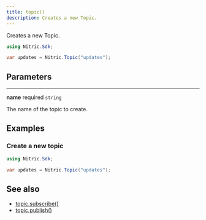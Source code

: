 ```yaml
---
title: topic()
description: Creates a new Topic.
---
```


Creates a new Topic.

```c#
using Nitric.Sdk;

var updates = Nitric.Topic("updates");
```

## Parameters

---

**name** required `string`

The name of the topic to create.

## Examples

### Create a new topic

```c#
using Nitric.Sdk;

var updates = Nitric.Topic("updates");
```

## See also

- [topic.subscribe()](./topic-subscribe.md)
- [topic.publish()](./topic-publish.md)
